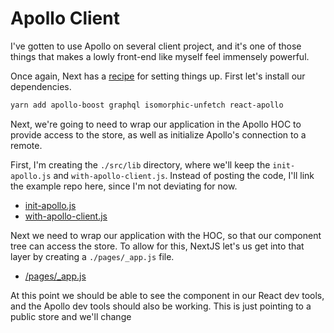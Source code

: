 # Apollo Client

I've gotten to use Apollo on several client project, and it's one of those things that makes a lowly front-end like myself feel immensely powerful.

Once again, Next has a [recipe]() for setting things up. First let's install our dependencies.

```bash
yarn add apollo-boost graphql isomorphic-unfetch react-apollo
```

Next, we're going to need to wrap our application in the Apollo HOC to provide access to the store, as well as initialize Apollo's connection to a remote.

First, I'm creating the `./src/lib` directory, where we'll keep the `init-apollo.js` and `with-apollo-client.js`. Instead of posting the code, I'll link the example repo here, since I'm not deviating for now. 

* [init-apollo.js](https://github.com/zeit/next.js/blob/canary/examples/with-apollo/lib/init-apollo.js)
* [with-apollo-client.js](https://github.com/zeit/next.js/blob/canary/examples/with-apollo/lib/with-apollo-client.js)

Next we need to wrap our application with the HOC, so that our component tree can access the store. To allow for this, NextJS let's us get into that layer by creating a `./pages/_app.js` file.

* [/pages/_app.js](https://github.com/zeit/next.js/blob/canary/examples/with-apollo/pages/_app.js)

At this point we should be able to see the component in our React dev tools, and the Apollo dev tools should also be working. This is just pointing to a public store and we'll change 


